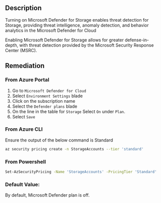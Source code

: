 ## Description

Turning on Microsoft Defender for Storage enables threat detection for Storage, providing threat intelligence, anomaly detection, and behavior analytics in the Microsoft Defender for Cloud

Enabling Microsoft Defender for Storage allows for greater defense-in-depth, with threat detection provided by the Microsoft Security Response Center (MSRC).

## Remediation

### From Azure Portal

  1. Go to `Microsoft Defender for Cloud`
  2. Select `Environment Settings` blade
  3. Click on the subscription name
  4. Select the `Defender plans` blade
  5. On the line in the table for `Storage` Select `On` under `Plan`.
  6. Select `Save`

### From Azure CLI

Ensure the output of the below command is Standard

```bash
az security pricing create -n StorageAccounts --tier 'standard'
```

### From Powershell

```bash
Set-AzSecurityPricing -Name 'StorageAccounts' -PricingTier 'Standard'
```

### Default Value:

By default, Microsoft Defender plan is off.